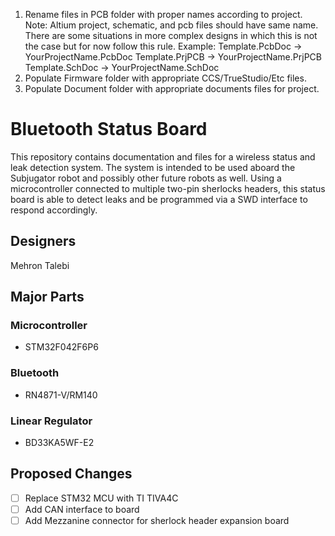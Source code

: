 1) Rename files in PCB folder with proper names according to project.
	   Note: Altium project, schematic, and  pcb files should have same name.
	   There are some situations in more complex designs in which this is not the
	   case but for now follow this rule.
	   Example: Template.PcbDoc -> YourProjectName.PcbDoc
				Template.PrjPCB -> YourProjectName.PrjPCB
				Template.SchDoc -> YourProjectName.SchDoc
2) Populate Firmware folder with appropriate CCS/TrueStudio/Etc files.
3) Populate Document folder with appropriate documents files for project.

# Bluetooth Status Board

This repository contains documentation and files for a wireless status and leak detection system. The system is intended to be used aboard the Subjugator robot and possibly other future robots as well. Using a microcontroller connected to multiple two-pin sherlocks headers, this status board is able to detect leaks and be programmed via a SWD interface to respond accordingly.

## Designers

Mehron Talebi

## Major Parts

### Microcontroller

* STM32F042F6P6

### Bluetooth

* RN4871-V/RM140

### Linear Regulator

* BD33KA5WF-E2

## Proposed Changes

- [ ] Replace STM32 MCU with TI TIVA4C
- [ ] Add CAN interface to board
- [ ] Add Mezzanine connector for sherlock header expansion board